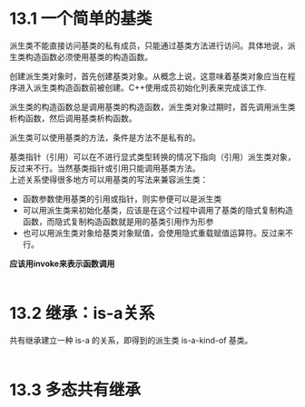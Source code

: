 # 13.1 一个简单的基类
派生类不能直接访问基类的私有成员，只能通过基类方法进行访问。具体地说，派生类构造函数必须使用基类的构造函数。

创建派生类对象时，首先创建基类对象。从概念上说，这意味着基类对象应当在程序进入派生类构造函数前被创建。C++使用成员初始化列表来完成该工作.

派生类的构造函数总是调用基类的构造函数，派生类对象过期时，首先调用派生类析构函数，然后调用基类析构函数。

派生类可以使用基类的方法，条件是方法不是私有的。

基类指针（引用）可以在不进行显式类型转换的情况下指向（引用）派生类对象，反过来不行。当然基类指针或引用只能调用基类方法。  
上述关系使得很多地方可以用基类的写法来兼容派生类：
- 函数参数使用基类的引用或指针，则实参便可以是派生类
- 可以用派生类来初始化基类，应该是在这个过程中调用了基类的隐式复制构造函数，而隐式复制构造函数就是用的基类引用作为形参
- 也可以用派生类对象给基类对象赋值，会使用隐式重载赋值运算符。反过来不行。

**应该用invoke来表示函数调用**
<br><br>

# 13.2 继承：is-a关系
共有继承建立一种 is-a 的关系，即得到的派生类 is-a-kind-of 基类。
<br><br>

# 13.3 多态共有继承
